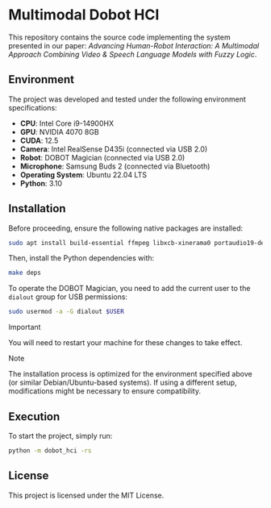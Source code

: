 # Multimodal Dobot HCI

This repository contains the source code implementing the system presented in our paper: *Advancing Human-Robot Interaction: A Multimodal Approach Combining Video & Speech Language Models with Fuzzy Logic*.

## Environment

The project was developed and tested under the following environment specifications:

- **CPU**: Intel Core i9-14900HX
- **GPU**: NVIDIA 4070 8GB
- **CUDA**: 12.5
- **Camera**: Intel RealSense D435i (connected via USB 2.0)
- **Robot**: DOBOT Magician (connected via USB 2.0)
- **Microphone**: Samsung Buds 2 (connected via Bluetooth)
- **Operating System**: Ubuntu 22.04 LTS
- **Python**: 3.10

## Installation

Before proceeding, ensure the following native packages are installed:

```bash
sudo apt install build-essential ffmpeg libxcb-xinerama0 portaudio19-dev python3-dev
```

Then, install the Python dependencies with:

```bash
make deps
```
To operate the DOBOT Magician, you need to add the current user to the `dialout` group for USB permissions:

```bash
sudo usermod -a -G dialout $USER
```

> [!IMPORTANT]
> You will need to restart your machine for these changes to take effect.

> [!NOTE]
> The installation process is optimized for the environment specified above (or similar Debian/Ubuntu-based systems). If using a different setup, modifications might be necessary to ensure compatibility.


## Execution
To start the project, simply run:

```bash
python -m dobot_hci -rs
```

## License
This project is licensed under the MIT License.

